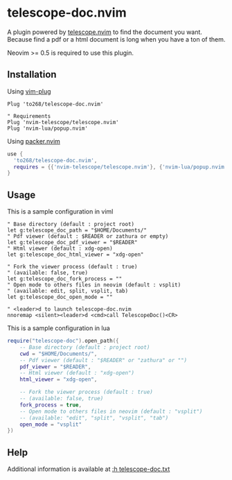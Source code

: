# telescope-doc.nvim

A plugin powered by [telescope.nvim](https://github.com/nvim-telescope/telescope.nvim) to find the document you want.
Because find a pdf or a html document is long when you have a ton of them.

Neovim >= 0.5 is required to use this plugin.

## Installation

Using [vim-plug](https://github.com/junegunn/vim-plug)

```viml
Plug 'to268/telescope-doc.nvim'

" Requirements
Plug 'nvim-telescope/telescope.nvim'
Plug 'nvim-lua/popup.nvim'
```

Using [packer.nvim](https://github.com/wbthomason/packer.nvim)

```lua
use {
  'to268/telescope-doc.nvim',
  requires = {{'nvim-telescope/telescope.nvim'}, {'nvim-lua/popup.nvim'}}
}
```

## Usage

This is a sample configuration in viml

```viml
" Base directory (default : project root)
let g:telescope_doc_path = "$HOME/Documents/"
" Pdf viewer (default : $READER or zathura or empty)
let g:telescope_doc_pdf_viewer = "$READER"
" Html viewer (default : xdg-open)
let g:telescope_doc_html_viewer = "xdg-open"

" Fork the viewer process (default : true)
" (available: false, true)
let g:telescope_doc_fork_process = ""
" Open mode to others files in neovim (default : vsplit)
" (available: edit, split, vsplit, tab)
let g:telescope_doc_open_mode = ""

" <leader>d to launch telescope-doc.nvim
nnoremap <silent><leader>d <cmd>call TelescopeDoc()<CR>
```

This is a sample configuration in lua

```lua
require("telescope-doc").open_path({
    -- Base directory (default : project root)
    cwd = "$HOME/Documents/",
    -- Pdf viewer (default : "$READER" or "zathura" or "")
    pdf_viewer = "$READER",
    -- Html viewer (default : "xdg-open")
    html_viewer = "xdg-open",

    -- Fork the viewer process (default : true)
    -- (available: false, true)
    fork_process = true,
    -- Open mode to others files in neovim (default : "vsplit")
    -- (available: "edit", "split", "vsplit", "tab")
    open_mode = "vsplit"
})
```

## Help

Additional information is available at [:h telescope-doc.txt](doc/telescope-doc.txt)

